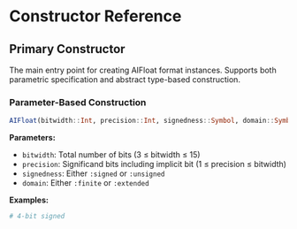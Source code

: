 # Constructor Reference

## Primary Constructor


The main entry point for creating AIFloat format instances. Supports both parametric specification and abstract type-based construction.

### Parameter-Based Construction

```julia
AIFloat(bitwidth::Int, precision::Int, signedness::Symbol, domain::Symbol)
```

**Parameters:**
- `bitwidth`: Total number of bits (3 ≤ bitwidth ≤ 15)
- `precision`: Significand bits including implicit bit (1 ≤ precision ≤ bitwidth)
- `signedness`: Either `:signed` or `:unsigned`
- `domain`: Either `:finite` or `:extended`

**Examples:**
```julia
# 4-bit signed 